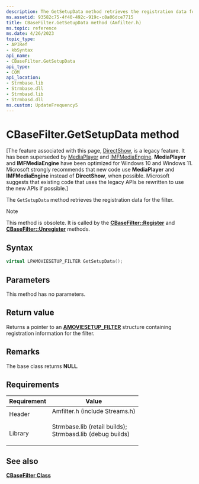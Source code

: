 ```yaml
---
description: The GetSetupData method retrieves the registration data for the filter.
ms.assetid: 93582c75-4f40-492c-919c-c8a06dce7715
title: CBaseFilter.GetSetupData method (Amfilter.h)
ms.topic: reference
ms.date: 4/26/2023
topic_type: 
- APIRef
- kbSyntax
api_name: 
- CBaseFilter.GetSetupData
api_type: 
- COM
api_location: 
- Strmbase.lib
- Strmbase.dll
- Strmbasd.lib
- Strmbasd.dll
ms.custom: UpdateFrequency5
---
```


# CBaseFilter.GetSetupData method

\[The feature associated with this page, [DirectShow](/windows/win32/directshow/directshow), is a legacy feature. It has been superseded by [MediaPlayer](/uwp/api/Windows.Media.Playback.MediaPlayer) and [IMFMediaEngine](/windows/win32/api/mfmediaengine/nn-mfmediaengine-imfmediaengine). **MediaPlayer** and **IMFMediaEngine** have been optimized for Windows 10 and Windows 11. Microsoft strongly recommends that new code use **MediaPlayer** and **IMFMediaEngine** instead of **DirectShow**, when possible. Microsoft suggests that existing code that uses the legacy APIs be rewritten to use the new APIs if possible.\]

The `GetSetupData` method retrieves the registration data for the filter.

> [!Note]  
> This method is obsolete. It is called by the [**CBaseFilter::Register**](cbasefilter-register.md) and [**CBaseFilter::Unregister**](cbasefilter-unregister.md) methods.

 

## Syntax


```C++
virtual LPAMOVIESETUP_FILTER GetSetupData();
```



## Parameters

This method has no parameters.

## Return value

Returns a pointer to an [**AMOVIESETUP\_FILTER**](amoviesetup-filter.md) structure containing registration information for the filter.

## Remarks

The base class returns **NULL**.

## Requirements



| Requirement | Value |
|--------------------|--------------------------------------------------------------------------------------------------------------------------------------------------------------------------------------------|
| Header<br/>  | <dl> <dt>Amfilter.h (include Streams.h)</dt> </dl>                                                                                  |
| Library<br/> | <dl> <dt>Strmbase.lib (retail builds); </dt> <dt>Strmbasd.lib (debug builds)</dt> </dl> |



## See also

<dl> <dt>

[**CBaseFilter Class**](cbasefilter.md)
</dt> </dl>

 

 




